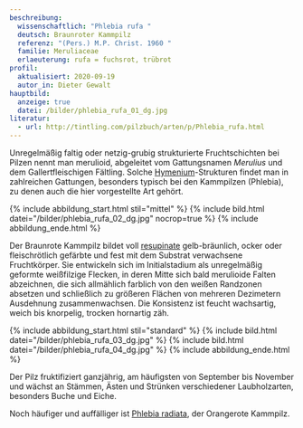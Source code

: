 ```yaml
---
beschreibung:
  wissenschaftlich: "Phlebia rufa "
  deutsch: Braunroter Kammpilz
  referenz: "(Pers.) M.P. Christ. 1960 "
  familie: Meruliaceae
  erlaeuterung: rufa = fuchsrot, trübrot
profil:
  aktualisiert: 2020-09-19
  autor_in: Dieter Gewalt
hauptbild:
  anzeige: true
  datei: /bilder/phlebia_rufa_01_dg.jpg
literatur:
  - url: http://tintling.com/pilzbuch/arten/p/Phlebia_rufa.html
---
```

Unregelmäßig faltig oder netzig-grubig strukturierte Fruchtschichten bei Pilzen nennt man merulioid, abgeleitet vom Gattungsnamen *Merulius* und dem Gallertfleischigen Fältling. Solche [Hymenium](Hymenium "Glossar")-Strukturen findet man in zahlreichen Gattungen, besonders typisch bei den Kammpilzen (Phlebia), zu denen auch die hier vorgestellte Art gehört.

{% include abbildung_start.html stil="mittel" %}
{% include bild.html datei="/bilder/phlebia_rufa_02_dg.jpg" nocrop=true %}
{% include abbildung_ende.html %}

Der Braunrote Kammpilz bildet voll [resupinate](resupinat "Glossar") gelb-bräunlich, ocker oder fleischrötlich gefärbte und fest mit dem Substrat verwachsene Fruchtkörper. Sie entwickeln sich im Initialstadium als unregelmäßig geformte weißfilzige Flecken, in deren Mitte sich bald merulioide Falten abzeichnen, die sich allmählich farblich von den weißen Randzonen absetzen und schließlich zu größeren Flächen von mehreren Dezimetern Ausdehnung zusammenwachsen. Die Konsistenz ist feucht wachsartig, weich bis knorpelig, trocken hornartig zäh.

{% include abbildung_start.html stil="standard" %}
{% include bild.html datei="/bilder/phlebia_rufa_03_dg.jpg" %}
{% include bild.html datei="/bilder/phlebia_rufa_04_dg.jpg" %}
{% include abbildung_ende.html %}

Der Pilz fruktifiziert ganzjährig, am häufigsten von September bis November und wächst an Stämmen, Ästen und Strünken verschiedener Laubholzarten, besonders Buche und Eiche.

Noch häufiger und auffälliger ist [Phlebia radiata](/pilze/phlebia-radiata-orangeroter-kammpilz), der Orangerote Kammpilz.